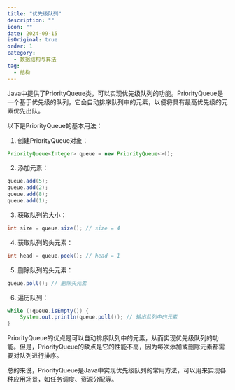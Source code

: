 ```yaml
---
title: "优先级队列"
description: ""
icon: ""
date: 2024-09-15
isOriginal: true
order: 1
category:
  - 数据结构与算法
tag:
  - 结构
---
```


Java中提供了PriorityQueue类，可以实现优先级队列的功能。PriorityQueue是一个基于优先级的队列，它会自动排序队列中的元素，以便将具有最高优先级的元素优先出队。

以下是PriorityQueue的基本用法：

1. 创建PriorityQueue对象：

```java
PriorityQueue<Integer> queue = new PriorityQueue<>();
```

2. 添加元素：

```java
queue.add(5);
queue.add(2);
queue.add(8);
queue.add(1);
```

3. 获取队列的大小：


```java
int size = queue.size(); // size = 4
```

4. 获取队列的头元素：


```java
int head = queue.peek(); // head = 1
```

5. 删除队列的头元素：



```java
queue.poll(); // 删除头元素
```

6. 遍历队列：



```java
while (!queue.isEmpty()) {
    System.out.println(queue.poll()); // 输出队列中的元素
}
```

PriorityQueue的优点是可以自动排序队列中的元素，从而实现优先级队列的功能。但是，PriorityQueue的缺点是它的性能不高，因为每次添加或删除元素都需要对队列进行排序。

总的来说，PriorityQueue是Java中实现优先级队列的常用方法，可以用来实现各种应用场景，如任务调度、资源分配等。